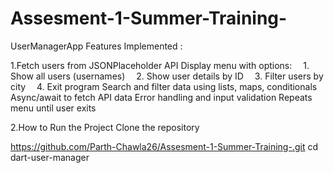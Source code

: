 # Assesment-1-Summer-Training-
UserManagerApp
Features Implemented :

1.Fetch users from JSONPlaceholder API
Display menu with options:
 1. Show all users (usernames)
 2. Show user details by ID
 3. Filter users by city
 4. Exit program
Search and filter data using lists, maps, conditionals
Async/await to fetch API data
Error handling and input validation
Repeats menu until user exits

2.How to Run the Project Clone the repository

https://github.com/Parth-Chawla26/Assesment-1-Summer-Training-.git
cd dart-user-manager

